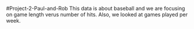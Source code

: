 #Project-2-Paul-and-Rob
This data is about baseball and we are focusing on game length verus number of hits. Also, we looked at games played per week. 
